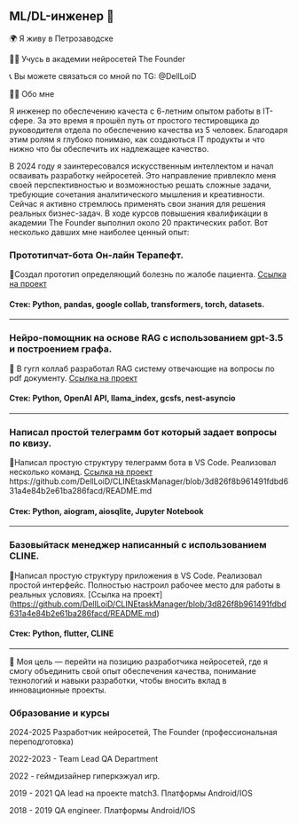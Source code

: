 ## ML/DL-инженер 👋
🌍 Я живу в  Петрозаводске

👨‍🎓 Учусь в академии нейросетей The Founder

📞 Вы можете связаться со мной по TG: @DellLoiD

👨‍💻 Обо мне

Я инженер по обеспечению качеста с 6-летним опытом работы в IT-сфере. За это время я прошёл путь от простого тестировщика до руководителя отдела по обеспечению качества из 5 человек. Благодаря этим ролям я глубоко понимаю, как создаються IT продукты и что нижно что бы обеспечить их надлежащее качество.

В 2024 году я заинтересовался искусственным интеллектом и начал осваивать разработку нейросетей. Это направление привлекло меня своей перспективностью и возможностью решать сложные задачи, требующие сочетания аналитического мышления и креативности. Сейчас я активно стремлюсь применять свои знания для решения реальных бизнес-задач.
В ходе курсов повышения квалификации в академии The Founder выполнил около 20 практических работ. Вот несколько давших мне  наиболее ценный опыт:

### Прототипчат-бота Он-лайн Терапефт.

📌Создал прототип определяющий болезнь по жалобе пациента. [Ссылка на проект](https://github.com/DellLoiD/Therapist-assistant/blob/bb3bb2484932bf5ff587d468a4f1fe91c97318c3/README.md)

#### Стек: Python, pandas, google collab, transformers, torch, datasets.
***
### Нейро-помощник на основе RAG с использованием gpt-3.5  и построением графа.
📌 В гугл коллаб разработал RAG систему отвечающие на вопросы по pdf документу. [Ссылка на проект](https://github.com/DellLoiD/City-Guide/blob/24ceb282e499c523cf355cc1f5c66b5956d629ca/README.md)

#### Стек: Python, OpenAI API, llama_index, gcsfs, nest-asyncio
***
### Написал простой телеграмм бот который задает вопросы по квизу.
📌Написал простую структуру телеграмм бота в VS  Code.  Реализовал несколько команд. [Ссылка на проект]([https://github.com/DellLoiD/TlBotQuiz.git](https://github.com/DellLoiD/TlBotQuiz/blob/e99381a1377bf4844b4c63ea9ed955bce2ee2c6c/README.md))
https://github.com/DellLoiD/CLINEtaskManager/blob/3d826f8b961491fdbd631a4e84b2e61ba286facd/README.md
#### Стек: Python, aiogram, aiosqlite, Jupyter Notebook
***
### Базовыйтаск менеджер написанный с использованием  CLINE.
📌Написал простую структуру приложения в VS  Code.  Реализовал простой  интерфейс. Полностью настроил  рабочее  место для работы в реальных условиях. [Ссылка на проект] (https://github.com/DellLoiD/CLINEtaskManager/blob/3d826f8b961491fdbd631a4e84b2e61ba286facd/README.md)
#### Стек: Python, flutter, CLINE
***
🎯 Моя цель — перейти на позицию разработчика нейросетей, где я смогу объединить свой опыт обеспечения качества, понимание технологий и навыки разработки, чтобы вносить вклад в инновационные проекты.

### Образование и курсы

2024-2025 Разработчик нейросетей, The Founder (профессиональная переподготовка)

2022-2023 - Team Lead QA Department

2022 - геймдизайнер гиперкэжуал игр.

2019 - 2021 QA lead на проекте match3. Платформы Android/IOS

2018 - 2019 QA engineer. Платформы Android/IOS

